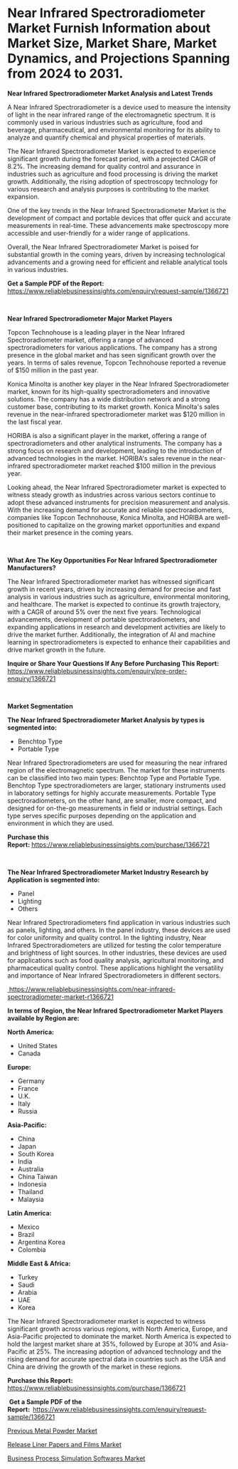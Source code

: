 <p><h1>Near Infrared Spectroradiometer Market Furnish Information about Market Size, Market Share, Market Dynamics, and Projections Spanning from 2024 to 2031.</h1></p><p><strong>Near Infrared Spectroradiometer Market Analysis and Latest Trends</strong></p>
<p><p>A Near Infrared Spectroradiometer is a device used to measure the intensity of light in the near infrared range of the electromagnetic spectrum. It is commonly used in various industries such as agriculture, food and beverage, pharmaceutical, and environmental monitoring for its ability to analyze and quantify chemical and physical properties of materials.</p><p>The Near Infrared Spectroradiometer Market is expected to experience significant growth during the forecast period, with a projected CAGR of 8.2%. The increasing demand for quality control and assurance in industries such as agriculture and food processing is driving the market growth. Additionally, the rising adoption of spectroscopy technology for various research and analysis purposes is contributing to the market expansion.</p><p>One of the key trends in the Near Infrared Spectroradiometer Market is the development of compact and portable devices that offer quick and accurate measurements in real-time. These advancements make spectroscopy more accessible and user-friendly for a wider range of applications.</p><p>Overall, the Near Infrared Spectroradiometer Market is poised for substantial growth in the coming years, driven by increasing technological advancements and a growing need for efficient and reliable analytical tools in various industries.</p></p>
<p><strong>Get a Sample PDF of the Report:&nbsp;</strong> <a href="https://www.reliablebusinessinsights.com/enquiry/request-sample/1366721">https://www.reliablebusinessinsights.com/enquiry/request-sample/1366721</a></p>
<p>&nbsp;</p>
<p><strong>Near Infrared Spectroradiometer Major Market Players</strong></p>
<p><p>Topcon Technohouse is a leading player in the Near Infrared Spectroradiometer market, offering a range of advanced spectroradiometers for various applications. The company has a strong presence in the global market and has seen significant growth over the years. In terms of sales revenue, Topcon Technohouse reported a revenue of $150 million in the past year.</p><p>Konica Minolta is another key player in the Near Infrared Spectroradiometer market, known for its high-quality spectroradiometers and innovative solutions. The company has a wide distribution network and a strong customer base, contributing to its market growth. Konica Minolta's sales revenue in the near-infrared spectroradiometer market was $120 million in the last fiscal year.</p><p>HORIBA is also a significant player in the market, offering a range of spectroradiometers and other analytical instruments. The company has a strong focus on research and development, leading to the introduction of advanced technologies in the market. HORIBA's sales revenue in the near-infrared spectroradiometer market reached $100 million in the previous year.</p><p>Looking ahead, the Near Infrared Spectroradiometer market is expected to witness steady growth as industries across various sectors continue to adopt these advanced instruments for precision measurement and analysis. With the increasing demand for accurate and reliable spectroradiometers, companies like Topcon Technohouse, Konica Minolta, and HORIBA are well-positioned to capitalize on the growing market opportunities and expand their market presence in the coming years.</p></p>
<p>&nbsp;</p>
<p><strong>What Are The Key Opportunities For Near Infrared Spectroradiometer Manufacturers?</strong></p>
<p><p>The Near Infrared Spectroradiometer market has witnessed significant growth in recent years, driven by increasing demand for precise and fast analysis in various industries such as agriculture, environmental monitoring, and healthcare. The market is expected to continue its growth trajectory, with a CAGR of around 5% over the next five years. Technological advancements, development of portable spectroradiometers, and expanding applications in research and development activities are likely to drive the market further. Additionally, the integration of AI and machine learning in spectroradiometers is expected to enhance their capabilities and drive market growth in the future.</p></p>
<p><strong>Inquire or Share Your Questions If Any Before Purchasing This Report:</strong> <a href="https://www.reliablebusinessinsights.com/enquiry/pre-order-enquiry/1366721">https://www.reliablebusinessinsights.com/enquiry/pre-order-enquiry/1366721</a></p>
<p>&nbsp;</p>
<p><strong>Market Segmentation</strong></p>
<p><strong>The Near Infrared Spectroradiometer Market Analysis by types is segmented into:</strong></p>
<p><ul><li>Benchtop Type</li><li>Portable Type</li></ul></p>
<p><p>Near Infrared Spectroradiometers are used for measuring the near infrared region of the electromagnetic spectrum. The market for these instruments can be classified into two main types: Benchtop Type and Portable Type. Benchtop Type spectroradiometers are larger, stationary instruments used in laboratory settings for highly accurate measurements. Portable Type spectroradiometers, on the other hand, are smaller, more compact, and designed for on-the-go measurements in field or industrial settings. Each type serves specific purposes depending on the application and environment in which they are used.</p></p>
<p><strong>Purchase this Report:&nbsp;</strong><a href="https://www.reliablebusinessinsights.com/purchase/1366721">https://www.reliablebusinessinsights.com/purchase/1366721</a></p>
<p>&nbsp;</p>
<p><strong>The Near Infrared Spectroradiometer Market Industry Research by Application is segmented into:</strong></p>
<p><ul><li>Panel</li><li>Lighting</li><li>Others</li></ul></p>
<p><p>Near Infrared Spectroradiometers find application in various industries such as panels, lighting, and others. In the panel industry, these devices are used for color uniformity and quality control. In the lighting industry, Near Infrared Spectroradiometers are utilized for testing the color temperature and brightness of light sources. In other industries, these devices are used for applications such as food quality analysis, agricultural monitoring, and pharmaceutical quality control. These applications highlight the versatility and importance of Near Infrared Spectroradiometers in different sectors.</p></p>
<p><a href="https://www.reliablebusinessinsights.com/near-infrared-spectroradiometer-market-r1366721">&nbsp;https://www.reliablebusinessinsights.com/near-infrared-spectroradiometer-market-r1366721</a></p>
<p><strong>In terms of Region, the Near Infrared Spectroradiometer Market Players available by Region are:</strong></p>
<p>
    <p> <strong> North America: </strong>
        <ul>
            <li>United States</li>
            <li>Canada</li>
        </ul>
        </p> 
    <p> <strong> Europe: </strong>
        <ul>
            <li>Germany</li>
            <li>France</li>
            <li>U.K.</li>
            <li>Italy</li>
            <li>Russia</li>
        </ul>
        </p> 
    <p> <strong> Asia-Pacific: </strong>
        <ul>
            <li>China</li>
            <li>Japan</li>
            <li>South Korea</li>
            <li>India</li>
            <li>Australia</li>
            <li>China Taiwan</li>
            <li>Indonesia</li>
            <li>Thailand</li>
            <li>Malaysia</li>
        </ul>
        </p> 
    <p> <strong> Latin America: </strong>
        <ul>
            <li>Mexico</li>
            <li>Brazil</li>
            <li>Argentina Korea</li>
            <li>Colombia</li>
        </ul>
        </p> 
    <p> <strong> Middle East & Africa: </strong>
        <ul>
            <li>Turkey</li>
            <li>Saudi</li>
            <li>Arabia</li>
            <li>UAE</li>
            <li>Korea</li>
        </ul>
    </p>
    </p>
<p><p>The Near Infrared Spectroradiometer market is expected to witness significant growth across various regions, with North America, Europe, and Asia-Pacific projected to dominate the market. North America is expected to hold the largest market share at 35%, followed by Europe at 30% and Asia-Pacific at 25%. The increasing adoption of advanced technology and the rising demand for accurate spectral data in countries such as the USA and China are driving the growth of the market in these regions.</p></p>
<p><strong>Purchase this Report: </strong><a href="https://www.reliablebusinessinsights.com/purchase/1366721">https://www.reliablebusinessinsights.com/purchase/1366721</a></p>
<p>&nbsp;<strong>Get a Sample PDF of the Report:&nbsp;&nbsp;</strong><a href="https://www.reliablebusinessinsights.com/enquiry/request-sample/1366721">https://www.reliablebusinessinsights.com/enquiry/request-sample/1366721</a></p>
<p><strong></strong></p>
<p><p><a href="https://github.com/mahnoor2003/Market-Research-Report-List-5/blob/main/previous-metal-powder-market.md">Previous Metal Powder Market</a></p><p><a href="https://github.com/juancolorado15/Market-Research-Report-List-3/blob/main/release-liner-papers-and-films-market.md">Release Liner Papers and Films Market</a></p><p><a href="https://github.com/BryceTownsendr/Market-Research-Report-List-5/blob/main/business-process-simulation-softwares-market.md">Business Process Simulation Softwares Market</a></p></p>